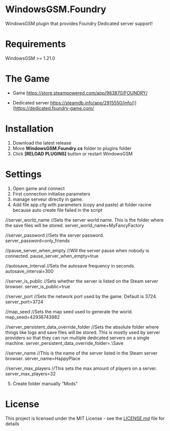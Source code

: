 # WindowsGSM.Foundry
WindowsGSM plugin that provides Foundry Dedicated server support!

# Requirements
WindowsGSM >= 1.21.0

# The Game

- Game
https://store.steampowered.com/app/983870/FOUNDRY/

- Dedicated server
https://steamdb.info/app/2915550/info/)](https://dedicated.foundry-game.com/

# Installation

1. Download the latest release
2. Move **WindowsGSM.Foundry.cs** folder to plugins folder
3. Click **[RELOAD PLUGINS]** button or restart WindowsGSM

# Settings

1. Open game and connect
2. First connection initialise parameters
3. manage serveur directly in game.
4. Add file app.cfg with parameters (copy and paste) at folder racine because auto create file failed in the script

//server_world_name
//Sets the server world name. This is the folder where the save files will be stored.
server_world_name=MyFancyFactory

//server_password
//Sets the server password.
server_password=only_friends

//pause_server_when_empty
//Will the server pause when nobody is connected.
pause_server_when_empty=true

//autosave_interval
//Sets the autosave frequency in seconds.
autosave_interval=300

//server_is_public
//Sets whether the server is listed on the Steam server browser.
server_is_public=true

//server_port
//Sets the network port used by the game. Default is 3724.
server_port=3724

//map_seed
//Sets the map seed used to generate the world.
map_seed=42938743982

//server_persistent_data_override_folder
//Sets the absolute folder where things like logs and save files will be stored. This is mostly used by server providers so that they can run multiple dedicated servers on a single machine.
server_persistent_data_override_folder=.\Save

//server_name
//This is the name of the server listed in the Steam server browser.
server_name=HappyPlace

//server_max_players
//This sets the max amount of players on a server.
server_max_players=32


 5. Create folder manually "Mods"
# License
This project is licensed under the MIT License  - see the [LICENSE.md](LICENSE) file for details
